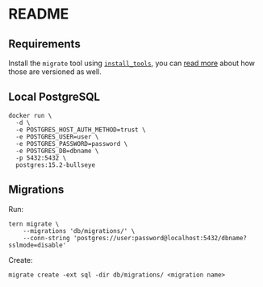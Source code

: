 # README

## Requirements

Install the `migrate` tool using [`install_tools`](../bin/install_tools), you can [read more](../internal/tools/) about how those are versioned as well.

## Local PostgreSQL

```
docker run \
  -d \
  -e POSTGRES_HOST_AUTH_METHOD=trust \
  -e POSTGRES_USER=user \
  -e POSTGRES_PASSWORD=password \
  -e POSTGRES_DB=dbname \
  -p 5432:5432 \
  postgres:15.2-bullseye
```

## Migrations

Run:

```
tern migrate \
    --migrations 'db/migrations/' \
    --conn-string 'postgres://user:password@localhost:5432/dbname?sslmode=disable'
```

Create:

```
migrate create -ext sql -dir db/migrations/ <migration name>
```
